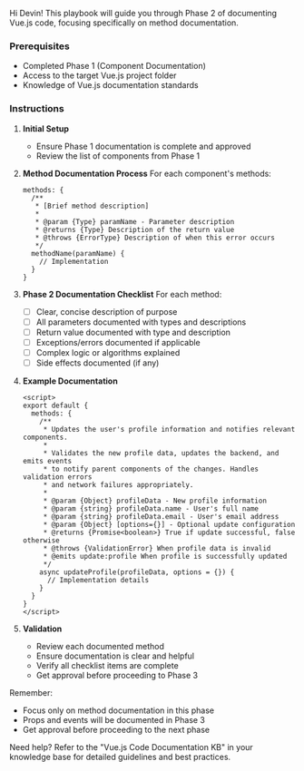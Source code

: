 Hi Devin! This playbook will guide you through Phase 2 of documenting Vue.js code, focusing specifically on method documentation.

### Prerequisites
- Completed Phase 1 (Component Documentation)
- Access to the target Vue.js project folder
- Knowledge of Vue.js documentation standards

### Instructions

1. **Initial Setup**
   - Ensure Phase 1 documentation is complete and approved
   - Review the list of components from Phase 1

2. **Method Documentation Process**
   For each component's methods:

   ```vue
   methods: {
     /**
      * [Brief method description]
      *
      * @param {Type} paramName - Parameter description
      * @returns {Type} Description of the return value
      * @throws {ErrorType} Description of when this error occurs
      */
     methodName(paramName) {
       // Implementation
     }
   }
   ```

3. **Phase 2 Documentation Checklist**
   For each method:
   - [ ] Clear, concise description of purpose
   - [ ] All parameters documented with types and descriptions
   - [ ] Return value documented with type and description
   - [ ] Exceptions/errors documented if applicable
   - [ ] Complex logic or algorithms explained
   - [ ] Side effects documented (if any)

4. **Example Documentation**
   ```vue
   <script>
   export default {
     methods: {
       /**
        * Updates the user's profile information and notifies relevant components.
        * 
        * Validates the new profile data, updates the backend, and emits events
        * to notify parent components of the changes. Handles validation errors
        * and network failures appropriately.
        *
        * @param {Object} profileData - New profile information
        * @param {string} profileData.name - User's full name
        * @param {string} profileData.email - User's email address
        * @param {Object} [options={}] - Optional update configuration
        * @returns {Promise<boolean>} True if update successful, false otherwise
        * @throws {ValidationError} When profile data is invalid
        * @emits update:profile When profile is successfully updated
        */
       async updateProfile(profileData, options = {}) {
         // Implementation details
       }
     }
   }
   </script>
   ```

5. **Validation**
   - Review each documented method
   - Ensure documentation is clear and helpful
   - Verify all checklist items are complete
   - Get approval before proceeding to Phase 3

Remember:
- Focus only on method documentation in this phase
- Props and events will be documented in Phase 3
- Get approval before proceeding to the next phase

Need help? Refer to the "Vue.js Code Documentation KB" in your knowledge base for detailed guidelines and best practices.

